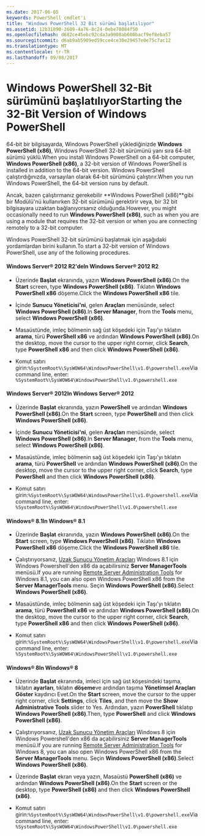 ```yaml
---
ms.date: 2017-06-05
keywords: PowerShell cmdlet'i
title: "Windows PowerShell 32 Bit sürümü başlatılıyor"
ms.assetid: 12b31890-2609-4a76-8c24-0ebe78084f50
ms.openlocfilehash: d682ce45ebc92cda3a9008ab608bacf9ef8eba57
ms.sourcegitcommit: d6ab9ab5909ed59cce4ce30e29457e0e75c7ac12
ms.translationtype: MT
ms.contentlocale: tr-TR
ms.lasthandoff: 09/08/2017
---
```

# <a name="starting-the-32-bit-version-of-windows-powershell"></a><span data-ttu-id="3332f-103">Windows PowerShell 32-Bit sürümünü başlatılıyor</span><span class="sxs-lookup"><span data-stu-id="3332f-103">Starting the 32-Bit Version of Windows PowerShell</span></span>
<span data-ttu-id="3332f-104">64-bit bir bilgisayarda, Windows PowerShell yüklediğinizde **Windows PowerShell (x86)**, Windows PowerShell 32-bit sürümünü yanı sıra 64-bit sürümü yüklü.</span><span class="sxs-lookup"><span data-stu-id="3332f-104">When you install Windows PowerShell on a 64-bit computer, **Windows PowerShell (x86)**, a 32-bit version of Windows PowerShell is installed in addition to the 64-bit version.</span></span> <span data-ttu-id="3332f-105">Windows PowerShell çalıştırdığınızda, varsayılan olarak 64-bit sürümünü çalıştırır.</span><span class="sxs-lookup"><span data-stu-id="3332f-105">When you run Windows PowerShell, the 64-bit version runs by default.</span></span>

<span data-ttu-id="3332f-106">Ancak, bazen çalıştırmanız gerekebilir **Windows PowerShell (x86)**gibi bir Modülü'nü kullanırken 32-bit sürümünü gerektirir veya, bir 32 bit bilgisayara uzaktan bağlanıyorsanız olduğunda.</span><span class="sxs-lookup"><span data-stu-id="3332f-106">However, you might occasionally need to run **Windows PowerShell (x86)**, such as when you are using a module that requires the 32-bit version or when you are connecting remotely to a 32-bit computer.</span></span>

<span data-ttu-id="3332f-107">Windows PowerShell 32-bit sürümünü başlatmak için aşağıdaki yordamlardan birini kullanın.</span><span class="sxs-lookup"><span data-stu-id="3332f-107">To start a 32-bit version of Windows PowerShell, use any of the following procedures.</span></span>

#### <a name="in-windows-server-2012-r2"></a><span data-ttu-id="3332f-108">Windows Server® 2012 R2'de</span><span class="sxs-lookup"><span data-stu-id="3332f-108">In Windows Server® 2012 R2</span></span>

- <span data-ttu-id="3332f-109">Üzerinde **Başlat** ekranında, yazın **Windows PowerShell (x86)**.</span><span class="sxs-lookup"><span data-stu-id="3332f-109">On the **Start** screen, type **Windows PowerShell (x86)**.</span></span> <span data-ttu-id="3332f-110">Tıklatın **Windows PowerShell x86** döşeme.</span><span class="sxs-lookup"><span data-stu-id="3332f-110">Click the **Windows PowerShell x86** tile.</span></span>

- <span data-ttu-id="3332f-111">İçinde **Sunucu Yöneticisi'ni**, gelen **Araçları** menüsünde, select **Windows PowerShell (x86)**.</span><span class="sxs-lookup"><span data-stu-id="3332f-111">In **Server Manager**, from the **Tools** menu, select **Windows PowerShell (x86)**.</span></span>

- <span data-ttu-id="3332f-112">Masaüstünde, imleç bölmenin sağ üst köşedeki için Taşı'yı tıklatın **arama**, türü **PowerShell x86** ve ardından **Windows PowerShell (x86)**.</span><span class="sxs-lookup"><span data-stu-id="3332f-112">On the desktop, move the cursor to the upper right corner, click **Search**, type **PowerShell x86** and then click **Windows PowerShell (x86)**.</span></span>

- <span data-ttu-id="3332f-113">Komut satırı girin:`%SystemRoot%\SysWOW64\WindowsPowerShell\v1.0\powershell.exe`</span><span class="sxs-lookup"><span data-stu-id="3332f-113">Via command line, enter: `%SystemRoot%\SysWOW64\WindowsPowerShell\v1.0\powershell.exe`</span></span>

#### <a name="in-windows-server-2012"></a><span data-ttu-id="3332f-114">Windows Server® 2012</span><span class="sxs-lookup"><span data-stu-id="3332f-114">In Windows Server® 2012</span></span>

- <span data-ttu-id="3332f-115">Üzerinde **Başlat** ekranında, yazın **PowerShell** ve ardından **Windows PowerShell (x86)**.</span><span class="sxs-lookup"><span data-stu-id="3332f-115">On the **Start** screen, type **PowerShell** and then click **Windows PowerShell (x86)**.</span></span>

- <span data-ttu-id="3332f-116">İçinde **Sunucu Yöneticisi'ni**, gelen **Araçları** menüsünde, select **Windows PowerShell (x86)**.</span><span class="sxs-lookup"><span data-stu-id="3332f-116">In **Server Manager**, from the **Tools** menu, select **Windows PowerShell (x86)**.</span></span>

- <span data-ttu-id="3332f-117">Masaüstünde, imleç bölmenin sağ üst köşedeki için Taşı'yı tıklatın **arama**, türü **PowerShell** ve ardından **Windows PowerShell (x86)**.</span><span class="sxs-lookup"><span data-stu-id="3332f-117">On the desktop, move the cursor to the upper right corner, click **Search**, type **PowerShell** and then click **Windows PowerShell (x86)**.</span></span>

- <span data-ttu-id="3332f-118">Komut satırı girin:`%SystemRoot%\SysWOW64\WindowsPowerShell\v1.0\powershell.exe`</span><span class="sxs-lookup"><span data-stu-id="3332f-118">Via command line, enter: `%SystemRoot%\SysWOW64\WindowsPowerShell\v1.0\powershell.exe`</span></span>

#### <a name="in-windows-81"></a><span data-ttu-id="3332f-119">Windows® 8.1</span><span class="sxs-lookup"><span data-stu-id="3332f-119">In Windows® 8.1</span></span>

- <span data-ttu-id="3332f-120">Üzerinde **Başlat** ekranında, yazın **Windows PowerShell (x86)**.</span><span class="sxs-lookup"><span data-stu-id="3332f-120">On the **Start** screen, type **Windows PowerShell (x86)**.</span></span> <span data-ttu-id="3332f-121">Tıklatın **Windows PowerShell x86** döşeme.</span><span class="sxs-lookup"><span data-stu-id="3332f-121">Click the **Windows PowerShell x86** tile.</span></span>

- <span data-ttu-id="3332f-122">Çalıştırıyorsanız, [Uzak Sunucu Yönetim Araçları](http://go.microsoft.com/fwlink/?LinkID=304145) Windows 8.1 için Windows Powershell'den x86 da açabilirsiniz **Server ManagerTools** menüsü.</span><span class="sxs-lookup"><span data-stu-id="3332f-122">If you are running [Remote Server Administration Tools](http://go.microsoft.com/fwlink/?LinkID=304145) for Windows 8.1, you can also open Windows PowerShell x86 from the **Server ManagerTools** menu.</span></span> <span data-ttu-id="3332f-123">Seçin **Windows PowerShell (x86)**.</span><span class="sxs-lookup"><span data-stu-id="3332f-123">Select **Windows PowerShell (x86)**.</span></span>

- <span data-ttu-id="3332f-124">Masaüstünde, imleç bölmenin sağ üst köşedeki için Taşı'yı tıklatın **arama**, türü **PowerShell x86** ve ardından **Windows PowerShell (x86)**.</span><span class="sxs-lookup"><span data-stu-id="3332f-124">On the desktop, move the cursor to the upper right corner, click **Search**, type **PowerShell x86** and then click **Windows PowerShell (x86)**.</span></span>
   
- <span data-ttu-id="3332f-125">Komut satırı girin:`%SystemRoot%\SysWOW64\WindowsPowerShell\v1.0\powershell.exe`</span><span class="sxs-lookup"><span data-stu-id="3332f-125">Via command line, enter: `%SystemRoot%\SysWOW64\WindowsPowerShell\v1.0\powershell.exe`</span></span>

#### <a name="in-windows-8"></a><span data-ttu-id="3332f-126">Windows® 8</span><span class="sxs-lookup"><span data-stu-id="3332f-126">In Windows® 8</span></span>

- <span data-ttu-id="3332f-127">Üzerinde **Başlat** ekranında, imleci için sağ üst köşesindeki taşıma, tıklatın **ayarları**, tıklatın **döşeme**ve ardından taşıma **Yönetimsel Araçları Göster** kaydırıcı Evet.</span><span class="sxs-lookup"><span data-stu-id="3332f-127">On the **Start** screen, move the cursor to the upper right corner, click **Settings**, click **Tiles**, and then move the **Show Administrative Tools** slider to Yes.</span></span> <span data-ttu-id="3332f-128">Ardından, yazın **PowerShell** tıklatıp **Windows PowerShell (x86)**.</span><span class="sxs-lookup"><span data-stu-id="3332f-128">Then, type **PowerShell** and click **Windows PowerShell (x86)**.</span></span>

- <span data-ttu-id="3332f-129">Çalıştırıyorsanız, [Uzak Sunucu Yönetim Araçları](http://www.microsoft.com/download/details.aspx?id=28972) Windows 8 için Windows Powershell'den x86 da açabilirsiniz **Server ManagerTools** menüsü.</span><span class="sxs-lookup"><span data-stu-id="3332f-129">If you are running [Remote Server Administration Tools](http://www.microsoft.com/download/details.aspx?id=28972) for Windows 8, you can also open Windows PowerShell x86 from the **Server ManagerTools** menu.</span></span> <span data-ttu-id="3332f-130">Seçin **Windows PowerShell (x86)**.</span><span class="sxs-lookup"><span data-stu-id="3332f-130">Select **Windows PowerShell (x86)**.</span></span>

- <span data-ttu-id="3332f-131">Üzerinde **Başlat** ekran veya yazın, Masaüstü **PowerShell (x86)** ve ardından **Windows PowerShell (x86)**.</span><span class="sxs-lookup"><span data-stu-id="3332f-131">On the **Start** screen or the desktop, type **PowerShell (x86)** and then click **Windows PowerShell (x86)**.</span></span>

- <span data-ttu-id="3332f-132">Komut satırı girin:`%SystemRoot%\SysWOW64\WindowsPowerShell\v1.0\powershell.exe`</span><span class="sxs-lookup"><span data-stu-id="3332f-132">Via command line, enter: `%SystemRoot%\SysWOW64\WindowsPowerShell\v1.0\powershell.exe`</span></span>

